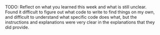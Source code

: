 TODO: Reflect on what you learned this week and what is still unclear.
Found it difficult to figure out what code to write to find things on my own, and difficult to understand what specific code does what, but the instructions and explanations were very clear in the explanations that they did provide.